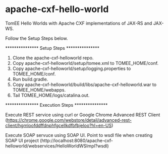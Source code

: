 # apache-cxf-hello-world
TomEE Hello Worlds with Apache CXF implementations of JAX-RS and JAX-WS.

Follow the Setup Steps below.

*************** Setup Steps ***************

1. Clone the apache-cxf-helloworld repo.
2. Copy apache-cxf-helloworld/setup/tomee.xml to TOMEE_HOME/conf.
3. Copy apache-cxf-helloworld/setup/logging.properties to TOMEE_HOME/conf.
4. Run build.gradle.
5. Copy apache-cxf-helloworld/build/libs/apache-cxf-helloworld.war to TOMEE_HOME/webapps.
6. Tail TOMEE_HOME/logs/catalina.out.

*************** Execution Steps ***************

Execute REST service using curl or Google Chrome Advanced REST Client 
(https://chrome.google.com/webstore/detail/advanced-rest-client/hgmloofddffdnphfgcellkdfbfbjeloo?hl=en-US)

Execute SOAP servuce using SOAP UI. Point to wsdl file when creating SOAP UI project
(http://localhost:8080/apache-cxf-helloworld/webservices/HelloWorldWSImpl?wsdl)
